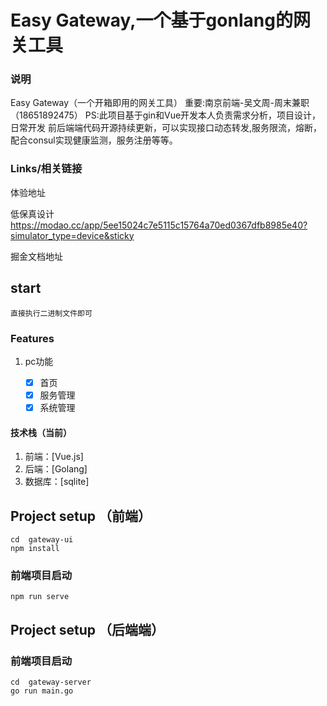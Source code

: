 # Easy Gateway,一个基于gonlang的网关工具
### 说明
Easy Gateway（一个开箱即用的网关工具）
重要:南京前端-吴文周-周末兼职（18651892475）
PS:此项目基于gin和Vue开发本人负责需求分析，项目设计，日常开发
前后端端代码开源持续更新，可以实现接口动态转发,服务限流，熔断，配合consul实现健康监测，服务注册等等。
### Links/相关链接

体验地址 

低保真设计 https://modao.cc/app/5ee15024c7e5115c15764a70ed0367dfb8985e40?simulator_type=device&sticky

掘金文档地址 

## start

```
直接执行二进制文件即可
```

### Features

1. pc功能

   - [x] 首页
   - [x] 服务管理
   - [x] 系统管理

#### 技术栈（当前）

1. 前端：[Vue.js]
2. 后端：[Golang]
3. 数据库：[sqlite]

## Project setup （前端）

```
cd  gateway-ui
npm install
```

### 前端项目启动

```
npm run serve
```

## Project setup （后端端）

### 前端项目启动

```
cd  gateway-server
go run main.go
```

